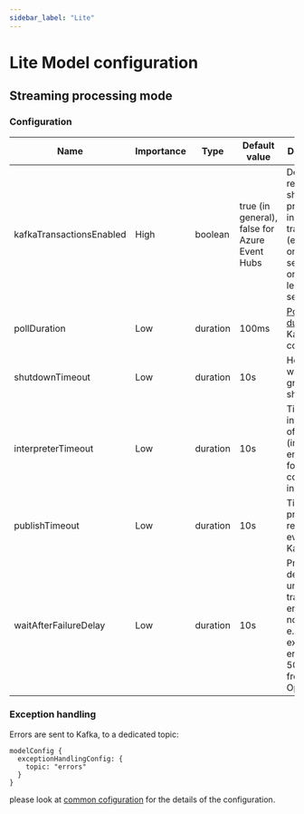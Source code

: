 ```yaml
---
sidebar_label: "Lite"
---
```


# Lite Model configuration

## Streaming processing mode

### Configuration

| Name                     | Importance | Type     | Default value                                     | Description                                                                                                                                          |
|--------------------------|-----------|----------|---------------------------------------------------|------------------------------------------------------------------------------------------------------------------------------------------------------|
| kafkaTransactionsEnabled | High      | boolean  | true (in general), false for Azure Event Hubs | Define if records should be processed in transaction (exactly-once semantics) or not (at-least-once semantics).                                      |
| pollDuration             | Low       | duration | 100ms                                             | [Poll duration](https://kafka.apache.org/30/javadoc/org/apache/kafka/clients/consumer/KafkaConsumer.html#poll(java.time.Duration)) of Kafka consumer | 
| shutdownTimeout          | Low       | duration | 10s                                               | How long to wait for graceful shutdown                                                                                                               |
| interpreterTimeout       | Low       | duration | 10s                                               | Timeout of invocation of scenario (including enrichers) for events consumed in one poll                                                              |
| publishTimeout           | Low       | duration | 10s                                               | Timeout on producing resulting event to Kafka                                                                                                        |
| waitAfterFailureDelay    | Low       | duration | 10s                                               | Processing delay after unexpected, transient error (does not include e.g. expression errors or 500 codes from OpenAPI)                               |

### Exception handling

 Errors are sent to Kafka, to a dedicated topic: 
 ```
 modelConfig {
   exceptionHandlingConfig: {
     topic: "errors"
   }
 }
 ```
 please look at [common cofiguration](../../integration/KafkaIntegration.md/#kafka-exception-handling) for the details of the configuration.
